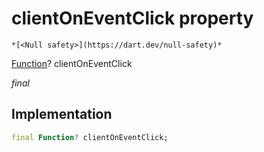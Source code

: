 


# clientOnEventClick property




    *[<Null safety>](https://dart.dev/null-safety)*


[Function](https://api.flutter.dev/flutter/dart-core/Function-class.html)? clientOnEventClick
  
_final_






## Implementation

```dart
final Function? clientOnEventClick;


```







